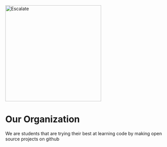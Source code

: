 <img src="https://imgur.com/H0sfMIK.png" title="Escalate" align="center" height='300'/>

# Our Organization

We are students that are trying their best at learning code by making open source projects on github
